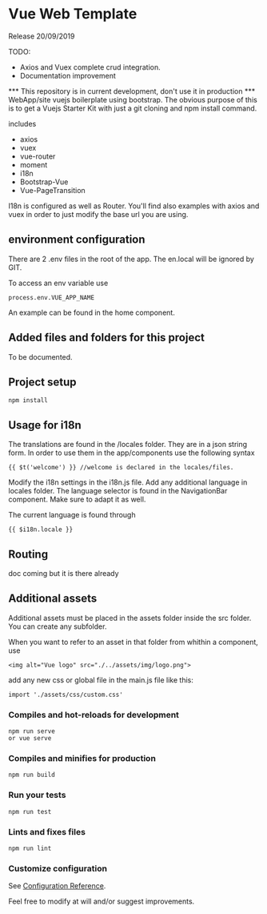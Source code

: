 # Vue Web Template
Release 20/09/2019

TODO: 
- Axios and Vuex complete crud integration. 
- Documentation improvement


*** This repository is in current development, don't use it in production ***
WebApp/site vuejs boilerplate using bootstrap. The obvious purpose of this is to get a Vuejs Starter Kit with just a git cloning and npm install command.

includes
- axios
- vuex
- vue-router
- moment
- i18n
- Bootstrap-Vue
- Vue-PageTransition

I18n is configured as well as Router. You'll find also examples with axios and vuex in order to just modify the base url you are using. 

## environment configuration
There are 2 .env files in the root of the app.
The en.local will be ignored by GIT.

To access an env variable use
```
process.env.VUE_APP_NAME
```
An example can be found in the home component.

## Added files and folders for this project

To be documented.


## Project setup
```
npm install
```

## Usage for i18n

The translations are found in the /locales folder. They are in a json string form. In order to use them in the app/components use the following syntax

```
{{ $t('welcome') }} //welcome is declared in the locales/files.
```

Modify the i18n settings in the i18n.js file. Add any additional language in locales folder. The language selector is found in the NavigationBar component.
Make sure to adapt it as well.


The current language is found through
```
{{ $i18n.locale }}
```


## Routing
doc coming but it is there already


## Additional assets
Additional assets must be placed in the assets folder inside the src folder.
You can create any subfolder.

When you want to refer to an asset in that folder from whithin a component, use

```
<img alt="Vue logo" src="./../assets/img/logo.png">
```

add any new css or global file in the main.js file like this:

```
import './assets/css/custom.css'
```


### Compiles and hot-reloads for development
```
npm run serve 
or vue serve
```

### Compiles and minifies for production
```
npm run build
```

### Run your tests
```
npm run test
```

### Lints and fixes files
```
npm run lint
```

### Customize configuration
See [Configuration Reference](https://cli.vuejs.org/config/).


Feel free to modify at will and/or suggest improvements.

